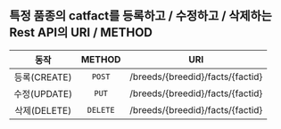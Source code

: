 ## 특정 품종의 catfact를 등록하고 / 수정하고 / 삭제하는 Rest API의 URI / METHOD
|      동작      |    METHOD     |               URI                |
|:------------:|:-------------:|:--------------------------------:|
|  등록(CREATE)  |  ```POST```   | /breeds/{breedid}/facts/{factid} |
|  수정(UPDATE)  |   ```PUT```   | /breeds/{breedid}/facts/{factid} |
|  삭제(DELETE)  | ```DELETE```  | /breeds/{breedid}/facts/{factid} |
